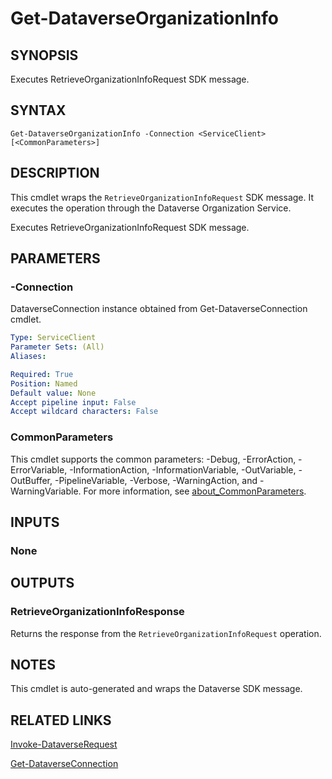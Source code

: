 # Get-DataverseOrganizationInfo

## SYNOPSIS
Executes RetrieveOrganizationInfoRequest SDK message.

## SYNTAX

```
Get-DataverseOrganizationInfo -Connection <ServiceClient> [<CommonParameters>]
```

## DESCRIPTION

This cmdlet wraps the `RetrieveOrganizationInfoRequest` SDK message. It executes the operation through the Dataverse Organization Service.

Executes RetrieveOrganizationInfoRequest SDK message.

## PARAMETERS

### -Connection
DataverseConnection instance obtained from Get-DataverseConnection cmdlet.

```yaml
Type: ServiceClient
Parameter Sets: (All)
Aliases:

Required: True
Position: Named
Default value: None
Accept pipeline input: False
Accept wildcard characters: False
```
### CommonParameters
This cmdlet supports the common parameters: -Debug, -ErrorAction, -ErrorVariable, -InformationAction, -InformationVariable, -OutVariable, -OutBuffer, -PipelineVariable, -Verbose, -WarningAction, and -WarningVariable. For more information, see [about_CommonParameters](http://go.microsoft.com/fwlink/?LinkID=113216).

## INPUTS

### None

## OUTPUTS

### RetrieveOrganizationInfoResponse

Returns the response from the `RetrieveOrganizationInfoRequest` operation.

## NOTES

This cmdlet is auto-generated and wraps the Dataverse SDK message.

## RELATED LINKS

[Invoke-DataverseRequest](Invoke-DataverseRequest.md)

[Get-DataverseConnection](Get-DataverseConnection.md)
